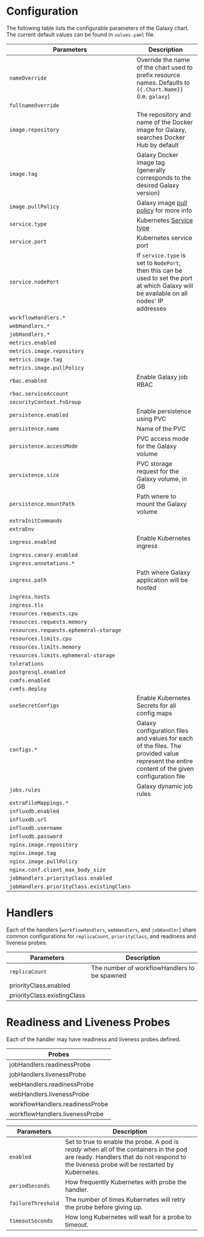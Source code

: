 # Configuration

The following table lists the configurable parameters of the Galaxy chart. The
current default values can be found in `values.yaml` file.

| Parameters                           | Description                                                                                                                                  |
|--------------------------------------|----------------------------------------------------------------------------------------------------------------------------------------------|
| `nameOverride`                       | Override the name of the chart used to prefix resource names. Defaults to `{{.Chart.Name}}` (i.e. `galaxy`)                                  |
| `fullnameOverride`                   |                                                                                                                                              |
| `image.repository`                   | The repository and name of the Docker image for Galaxy, searches Docker Hub by default                                                       |
| `image.tag`                          | Galaxy Docker image tag (generally corresponds to the desired Galaxy version)                                                                |
| `image.pullPolicy`                   | Galaxy image [pull policy](https://kubernetes.io/docs/concepts/configuration/overview/#container-images) for more info                       |
| `service.type`                       | Kubernetes [Service type](https://kubernetes.io/docs/concepts/services-networking/service/#publishing-services-service-types)                |
| `service.port`                       | Kubernetes service port                                                                                                                      |
| `service.nodePort`                   | If `service.type` is set to `NodePort`, then this can be used to set the port at which Galaxy will be available on all nodes' IP addresses   |
| `workflowHandlers.*`                 |                                                                                                                                              |
| `webHandlers.*`                      |                                                                                                                                              |
| `jobHandlers.*`                      |                                                                                                                                              |
| `metrics.enabled`                    |                                                                                                                                              |
| `metrics.image.repository`           |                                                                                                                                              |
| `metrics.image.tag`                  |                                                                                                                                              |
| `metrics.image.pullPolicy`           |                                                                                                                                              |
| `rbac.enabled`                       | Enable Galaxy job RBAC                                                                                                                       |
| `rbac.serviceAccount`                |                                                                                                                                              |
| `securityContext.fsGroup`            |                                                                                                                                              |
| `persistence.enabled`                | Enable persistence using PVC                                                                                                                 |
| `persistence.name`                   | Name of the PVC                                                                                                                              |
| `persistence.accessMode`             | PVC access mode for the Galaxy volume                                                                                                        |
| `persistence.size`                   | PVC storage request for the Galaxy volume, in GB                                                                                             |
| `persistence.mountPath`              | Path where to mount the Galaxy volume                                                                                                        |
| `extraInitCommands`                  |                                                                                                                                              |
| `extraEnv`                           |                                                                                                                                              |
| `ingress.enabled`                    | Enable Kubernetes ingress                                                                                                                    |
| `ingress.canary.enabled`             |                                                                                                                                              |
| `ingress.annotations.*`              |                                                                                                                                              |
| `ingress.path`                       | Path where Galaxy application will be hosted                                                                                                 |
| `ingress.hosts`                      |                                                                                                                                              |
| `ingress.tls`                        |                                                                                                                                              |
| `resources.requests.cpu`             |                                                                                                                                              |
| `resources.requests.memory`          |                                                                                                                                              |
| `resources.requests.ephemeral-storage` |                                                                                                                                              |
| `resources.limits.cpu`               |                                                                                                                                              |
| `resources.limits.memory`            |                                                                                                                                              |
| `resources.limits.ephemeral-storage` |                                                                                                                                              |
| `tolerations`                        |                                                                                                                                              |
| `postgresql.enabled`                 |                                                                                                                                              |
| `cvmfs.enabled`                      |                                                                                                                                              |
| `cvmfs.deploy`                       |                                                                                                                                              |
| `useSecretConfigs`                   | Enable Kubernetes Secrets for all config maps                                                                                                |
| `configs.*`                          | Galaxy configuration files and values for each of the files. The provided value represent the entire content of the given configuration file |
| `jobs.rules`                         | Galaxy dynamic job rules                                                                                                                     |
| `extraFileMappings.*`                |                                                                                                                                              |
| `influxdb.enabled`                   |                                                                                                                                              |
| `influxdb.url`                       |                                                                                                                                              |
| `influxdb.username`                  |                                                                                                                                              |
| `influxdb.password`                  |                                                                                                                                              |
| `nginx.image.repository`             |                                                                                                                                              |
| `nginx.image.tag`                    |                                                                                                                                              |
| `nginx.image.pullPolicy`             |                                                                                                                                              |
| `nginx.conf.client_max_body_size`    |                                                                                                                                              |
| `jobHandlers.priorityClass.enabled`                |                                                              |
| `jobHandlers.priorityClass.existingClass`          |                                                              |
# Handlers

Each of the handlers [`workflowHandlers`, `webHandlers`, and `jobHandler`] share common configurations for `replicaCount`, `priorityClass`, and readiness and liveness probes.

| Parameters | Description |
|------|-----|
| `replicaCount`                    | The number of workflowHandlers to be spawned |
| priorityClass.enabled |  |
| priorityClass.existingClass |  |

# Readiness and Liveness Probes

Each of the handler may have readiness and liveness probes defined.

| Probes |
|-----|
| jobHandlers.readinessProbe|
| jobHandlers.livenessProbe| |
| webHandlers.readinessProbe| |
| webHandlers.livenessProbe| |
| workflowHandlers.readinessProbe| |
| workflowHandlers.livenessProbe| |




| Parameters | Description |
|-----|-----|
| `enabled`          | Set to true to enable the probe. A pod is *ready* when all of the containers in the pod are ready. Handlers that do not respond to the liveness probe will be restarted by Kubernetes. |
| `periodSeconds`    | How frequently Kubernetes with probe the handler. |
| `failureThreshold` | The number of times Kubernetes will retry the probe before giving up. |
| `timeoutSeconds`   | How long Kubernetes will wait for a probe to timeout. |


